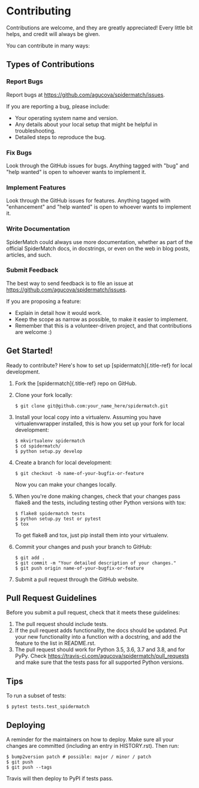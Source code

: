 Contributing
============

Contributions are welcome, and they are greatly appreciated! Every
little bit helps, and credit will always be given.

You can contribute in many ways:

Types of Contributions
----------------------

### Report Bugs

Report bugs at <https://github.com/agucova/spidermatch/issues>.

If you are reporting a bug, please include:

-   Your operating system name and version.
-   Any details about your local setup that might be helpful in
    troubleshooting.
-   Detailed steps to reproduce the bug.

### Fix Bugs

Look through the GitHub issues for bugs. Anything tagged with \"bug\"
and \"help wanted\" is open to whoever wants to implement it.

### Implement Features

Look through the GitHub issues for features. Anything tagged with
\"enhancement\" and \"help wanted\" is open to whoever wants to
implement it.

### Write Documentation

SpiderMatch could always use more documentation, whether as part of the
official SpiderMatch docs, in docstrings, or even on the web in blog
posts, articles, and such.

### Submit Feedback

The best way to send feedback is to file an issue at
<https://github.com/agucova/spidermatch/issues>.

If you are proposing a feature:

-   Explain in detail how it would work.
-   Keep the scope as narrow as possible, to make it easier to
    implement.
-   Remember that this is a volunteer-driven project, and that
    contributions are welcome :)

Get Started!
------------

Ready to contribute? Here\'s how to set up [spidermatch]{.title-ref} for
local development.

1.  Fork the [spidermatch]{.title-ref} repo on GitHub.

2.  Clone your fork locally:

    ``` {.shell}
    $ git clone git@github.com:your_name_here/spidermatch.git
    ```

3.  Install your local copy into a virtualenv. Assuming you have
    virtualenvwrapper installed, this is how you set up your fork for
    local development:

    ``` {.shell}
    $ mkvirtualenv spidermatch
    $ cd spidermatch/
    $ python setup.py develop
    ```

4.  Create a branch for local development:

    ``` {.shell}
    $ git checkout -b name-of-your-bugfix-or-feature
    ```

    Now you can make your changes locally.

5.  When you\'re done making changes, check that your changes pass
    flake8 and the tests, including testing other Python versions with
    tox:

    ``` {.shell}
    $ flake8 spidermatch tests
    $ python setup.py test or pytest
    $ tox
    ```

    To get flake8 and tox, just pip install them into your virtualenv.

6.  Commit your changes and push your branch to GitHub:

    ``` {.shell}
    $ git add .
    $ git commit -m "Your detailed description of your changes."
    $ git push origin name-of-your-bugfix-or-feature
    ```

7.  Submit a pull request through the GitHub website.

Pull Request Guidelines
-----------------------

Before you submit a pull request, check that it meets these guidelines:

1.  The pull request should include tests.
2.  If the pull request adds functionality, the docs should be updated.
    Put your new functionality into a function with a docstring, and add
    the feature to the list in README.rst.
3.  The pull request should work for Python 3.5, 3.6, 3.7 and 3.8, and
    for PyPy. Check
    <https://travis-ci.com/agucova/spidermatch/pull_requests> and make
    sure that the tests pass for all supported Python versions.

Tips
----

To run a subset of tests:

``` {.shell}
$ pytest tests.test_spidermatch
```

Deploying
---------

A reminder for the maintainers on how to deploy. Make sure all your
changes are committed (including an entry in HISTORY.rst). Then run:

``` {.shell}
$ bump2version patch # possible: major / minor / patch
$ git push
$ git push --tags
```

Travis will then deploy to PyPI if tests pass.
